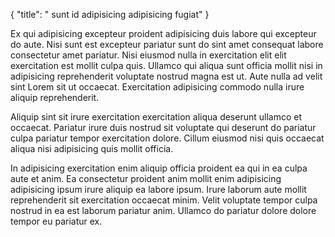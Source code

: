 {
"title": " sunt id adipisicing adipisicing fugiat"
}

Ex qui adipisicing excepteur proident adipisicing duis labore qui excepteur do aute. Nisi sunt est excepteur pariatur sunt do sint amet consequat labore consectetur amet pariatur. Nisi eiusmod nulla in exercitation elit elit exercitation est mollit culpa quis. Ullamco qui aliqua sunt officia mollit nisi in adipisicing reprehenderit voluptate nostrud magna est ut. Aute nulla ad velit sint Lorem sit ut occaecat. Exercitation adipisicing commodo nulla irure aliquip reprehenderit.

Aliquip sint sit irure exercitation exercitation aliqua deserunt ullamco et occaecat. Pariatur irure duis nostrud sit voluptate qui deserunt do pariatur culpa pariatur tempor exercitation dolore. Cillum eiusmod nisi quis occaecat aliqua nisi adipisicing quis mollit officia.

In adipisicing exercitation enim aliquip officia proident ea qui in ea culpa aute et anim. Ea consectetur proident anim mollit enim adipisicing adipisicing ipsum irure aliquip ea labore ipsum. Irure laborum aute mollit reprehenderit sit exercitation occaecat minim. Velit voluptate tempor culpa nostrud in ea est laborum pariatur anim. Ullamco do pariatur dolore dolore tempor eu pariatur ex.